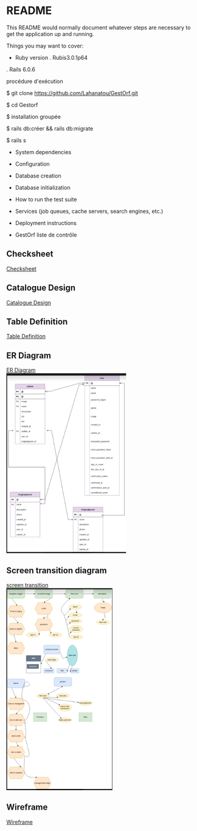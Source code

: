 # README

This README would normally document whatever steps are necessary to get the
application up and running.

Things you may want to cover:

* Ruby version
. Rubis3.0.1p64

. Rails 6.0.6

procédure d'exécution

$ git clone https://github.com/Lahanatou/GestOrf.git

$ cd Gestorf

$ installation groupée

$ rails db:créer && rails db:migrate

$ rails s

* System dependencies

* Configuration

* Database creation

* Database initialization

* How to run the test suite

* Services (job queues, cache servers, search engines, etc.)

* Deployment instructions

* GestOrf
liste de contrôle

## Checksheet
[Checksheet](https://docs.google.com/spreadsheets/d/1Ebcr4070bLf0bqVJuf3X5AjHD8qpl-mOwtJIiaz7T1U/edit?usp=sharing)

## Catalogue Design
[Catalogue Design](https://docs.google.com/spreadsheets/d/16X29JAXK2BVKWywn5qZUYorU7AWzt9xknwWHEx5Mlfw/edit?usp=sharing)

## Table Definition
[Table Definition](https://docs.google.com/spreadsheets/d/1BJVS7bI4hDVIdjZy_yT42PkQuZAOf6BnWPAGczzUqK4/edit?usp=share_link)

## ER Diagram
[ER Diagram](https://drive.google.com/file/d/1jiS_bOtWC1ibEtJKFxW4pnyDo2YR0irB/view?usp=share_link)<br />
![ER Diagram picture](./public/ER.png)


## Screen transition diagram
[screen transition](https://drive.google.com/file/d/1pXrkv6d5KgVR0-J3ZUB1VpvCVOG7yIMy/view?usp=sharing)<br />
![screen transition picture](./public/transition.png)


## Wireframe
[Wireframe](https://drive.google.com/file/d/1G8tyAVkerbyPkKJmUnU05S2IK3_RQGjx/view?usp=sharing)<br>
